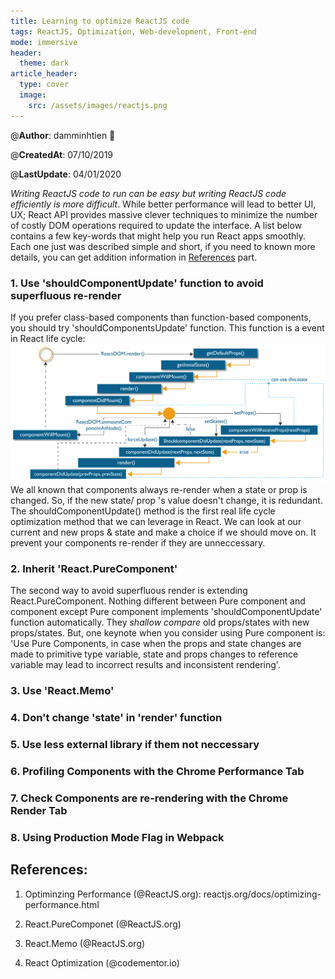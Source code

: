```yaml
---
title: Learning to optimize ReactJS code
tags: ReactJS, Optimization, Web-development, Front-end
mode: immersive
header:
  theme: dark
article_header:
  type: cover
  image:
    src: /assets/images/reactjs.png
---
```


@**Author**: damminhtien :whale:

@**CreatedAt**: 07/10/2019

@**LastUpdate**: 04/01/2020

*Writing ReactJS code to run can be easy but writing ReactJS code efficiently is more difficult*. While better performance will lead to better UI, UX; React API provides massive clever techniques to minimize the number of costly DOM operations required to update the interface.  A list below contains a few key-words that might help you run React apps smoothly. Each one just was described simple and short, if you need to known more details, you can get addition information in [References](#references) part.

### 1. Use 'shouldComponentUpdate' function to avoid superfluous re-render
If you prefer class-based components than function-based components, you should try 'shouldComponentsUpdate' function. This function is a event in React life cycle:
![reactlifecycle](/assets/images/reactlifecycle.png)
We all known that components always re-render when a state or prop is changed. So, if the new state/ prop 's value doesn't change, it is redundant. The shouldComponentUpdate() method is the first real life cycle optimization method that we can leverage in React. We can look at our current and new props & state and make a choice if we should move on. It prevent your components re-render if they are unneccessary.

### 2. Inherit 'React.PureComponent'
The second way to avoid superfluous render is extending React.PureComponent. Nothing different between Pure component and component except Pure component implements 'shouldComponentUpdate' function automatically. They *shallow compare* old props/states with new props/states. But, one keynote when you consider using Pure component is: 'Use Pure Components, in case when the props and state changes are made to primitive type variable, state and props changes to reference variable may lead to incorrect results and inconsistent rendering'. 

### 3. Use 'React.Memo'

### 4. Don't change 'state' in 'render' function

### 5. Use less external library if them not neccessary

### 6. Profiling Components with the Chrome Performance Tab

### 7. Check Components are re-rendering with the Chrome Render Tab

### 8. Using Production Mode Flag in Webpack

## References:

1. Optiminzing Performance (@ReactJS.org): reactjs.org/docs/optimizing-performance.html

2. React.PureComponet (@ReactJS.org)

3. React.Memo (@ReactJS.org)

4. React Optimization (@codementor.io)
